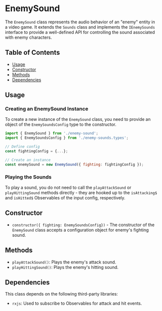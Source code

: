 # EnemySound

The `EnemySound` class represents the audio behavior of an "enemy" entity in a video game. It extends the `Sounds` class and implements the `IEnemySounds` interface to provide a well-defined API for controlling the sound associated with enemy characters.

## Table of Contents

- [Usage](#usage)
- [Constructor](#constructor)
- [Methods](#methods)
- [Dependencies](#dependencies)

## Usage

### Creating an EnemySound Instance

To create a new instance of the `EnemySound` class, you need to provide an object of the `EnemySoundsConfig` type to the constructor.

```javascript
import { EnemySound } from './enemy-sound';
import { EnemySoundsConfig } from './enemy-sounds.types';

// Define config
const fightingConfig = {...};

// Create an instance
const enemySound = new EnemySound({ fighting: fightingConfig });
```

### Playing the Sounds

To play a sound, you do not need to call the `playAttackSound` or `playHittingSound` methods directly - they are hooked up to the `isAttacking$` and `isHitted$` Observables of the input config, respectively.

## Constructor

- `constructor({ fighting: EnemySoundsConfig})` - The constructor of the `EnemySound` class accepts a configuration object for enemy's fighting sound.

## Methods

- `playAttackSound()`: Plays the enemy's attack sound.
- `playHittingSound()`: Plays the enemy's hitting sound.

## Dependencies

This class depends on the following third-party libraries:

- `rxjs`: Used to subscribe to Observables for attack and hit events.
